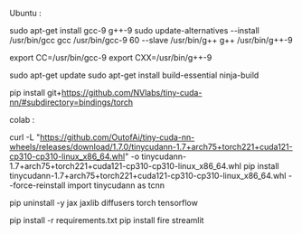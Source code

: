Ubuntu :

sudo apt-get install gcc-9 g++-9
sudo update-alternatives --install /usr/bin/gcc gcc /usr/bin/gcc-9 60 --slave /usr/bin/g++ g++ /usr/bin/g++-9

export CC=/usr/bin/gcc-9
export CXX=/usr/bin/g++-9

sudo apt-get update
sudo apt-get install build-essential ninja-build


pip install git+https://github.com/NVlabs/tiny-cuda-nn/#subdirectory=bindings/torch


colab :

curl -L "https://github.com/OutofAi/tiny-cuda-nn-wheels/releases/download/1.7.0/tinycudann-1.7+arch75+torch221+cuda121-cp310-cp310-linux_x86_64.whl" -o tinycudann-1.7+arch75+torch221+cuda121-cp310-cp310-linux_x86_64.whl
pip install tinycudann-1.7+arch75+torch221+cuda121-cp310-cp310-linux_x86_64.whl --force-reinstall
import tinycudann as tcnn


pip uninstall -y jax jaxlib diffusers torch tensorflow 

pip install -r requirements.txt
pip install fire streamlit
